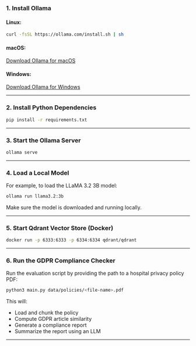 ### 1. Install Ollama

#### Linux:
```bash
curl -fsSL https://ollama.com/install.sh | sh
```

#### macOS:
[Download Ollama for macOS](https://ollama.com/download/Ollama-darwin.zip)

#### Windows:
[Download Ollama for Windows](https://ollama.com/download/OllamaSetup.exe)

---

### 2. Install Python Dependencies

```bash
pip install -r requirements.txt
```

---

### 3. Start the Ollama Server

```bash
ollama serve
```

---

### 4. Load a Local Model

For example, to load the LLaMA 3.2 3B model:

```bash
ollama run llama3.2:3b
```

Make sure the model is downloaded and running locally.

---

### 5. Start Qdrant Vector Store (Docker)

```bash
docker run -p 6333:6333 -p 6334:6334 qdrant/qdrant
```

---

### 6. Run the GDPR Compliance Checker

Run the evaluation script by providing the path to a hospital privacy policy PDF:

```bash
python3 main.py data/policies/<file-name>.pdf
```

This will:
- Load and chunk the policy
- Compute GDPR article similarity
- Generate a compliance report
- Summarize the report using an LLM

---
